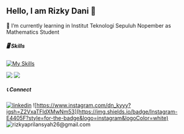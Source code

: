## Hello, I am Rizky Dani 👋

🌱 I’m currently learning in Institut Teknologi Sepuluh Nopember as Mathematics Student
##### 🖥️ Skills
[![My Skills](https://skillicons.dev/icons?i=java,python,latex&theme=light)](https://skillicons.dev)

<img src="https://img.shields.io/badge/Numpy-777BB4?style=for-the-badge&logo=numpy&logoColor=white" />
<img src="https://img.shields.io/badge/Pandas-2C2D72?style=for-the-badge&logo=pandas&logoColor=white" />

##### 📞 Connect
[![linkedin](https://img.shields.io/badge/LinkedIn-0077B5?style=for-the-badge&logo=linkedin&logoColor=white)](www.linkedin.com/in/rizkydaniap) ![https://www.instagram.com/dn_kyyy?igsh=Z2VxaTFldXMwNm53](https://img.shields.io/badge/Instagram-E4405F?style=for-the-badge&logo=instagram&logoColor=white) ![rizkyaprilansyah26@gmail.com](https://img.shields.io/badge/Gmail-D14836?style=for-the-badge&logo=gmail&logoColor=white)

